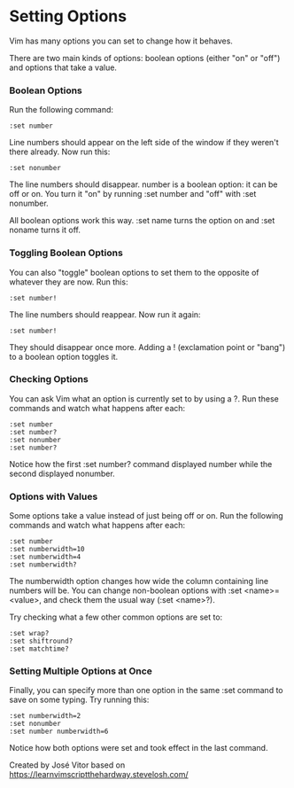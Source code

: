 # Setting Options

Vim has many options you can set to change how it behaves.

There are two main kinds of options: boolean options (either "on" or "off") and options that take a value.

### Boolean Options

Run the following command:
```vim
:set number
```
Line numbers should appear on the left side of the window if they weren't there already. Now run this:
```vim
:set nonumber
```
The line numbers should disappear. number is a boolean option: it can be off or on. You turn it "on" by running :set number and "off" with :set nonumber.

All boolean options work this way. :set name turns the option on and :set noname turns it off.

### Toggling Boolean Options

You can also "toggle" boolean options to set them to the opposite of whatever they are now. Run this:
```vim
:set number!
```
The line numbers should reappear. Now run it again:
```vim
:set number!
```
They should disappear once more. Adding a ! (exclamation point or "bang") to a boolean option toggles it.

### Checking Options

You can ask Vim what an option is currently set to by using a ?. Run these commands and watch what happens after each:
```vim
:set number
:set number?
:set nonumber
:set number?
```

Notice how the first :set number? command displayed number while the second displayed nonumber.

### Options with Values

Some options take a value instead of just being off or on. Run the following commands and watch what happens after each:

```vim
:set number
:set numberwidth=10
:set numberwidth=4
:set numberwidth?
```

The numberwidth option changes how wide the column containing line numbers will be. You can change non-boolean options with :set &lt;name&gt;=&lt;value&gt;, and check them the usual way (:set &lt;name&gt;?).

Try checking what a few other common options are set to:

```vim
:set wrap?
:set shiftround?
:set matchtime?
```

### Setting Multiple Options at Once

Finally, you can specify more than one option in the same :set command to save on some typing. Try running this:

```vim
:set numberwidth=2
:set nonumber
:set number numberwidth=6
```

Notice how both options were set and took effect in the last command.

Created by José Vitor based on https://learnvimscriptthehardway.stevelosh.com/